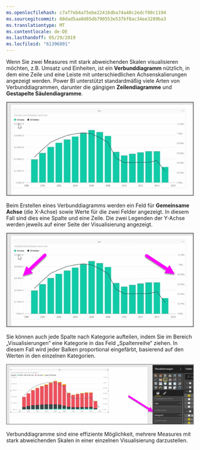 ```yaml
---
ms.openlocfilehash: c7af7eb4a75ebe22416dba74a40c2edcf00c1194
ms.sourcegitcommit: 60dad5aa0d85db790553e537bf8ac34ee3289ba3
ms.translationtype: MT
ms.contentlocale: de-DE
ms.lasthandoff: 05/29/2019
ms.locfileid: "61396891"
---
```

Wenn Sie zwei Measures mit stark abweichenden Skalen visualisieren möchten, z.B. Umsatz und Einheiten, ist ein **Verbunddiagramm** nützlich, in dem eine Zeile und eine Leiste mit unterschiedlichen Achsenskalierungen angezeigt werden. Power BI unterstützt standardmäßig viele Arten von Verbunddiagrammen, darunter die gängigen **Zeilendiagramme** und **Gestapelte Säulendiagramme**.

![](media/3-3-create-combination-charts/3-3_1.png)

Beim Erstellen eines Verbunddiagramms werden ein Feld für **Gemeinsame Achse** (die X-Achse) sowie Werte für die zwei Felder angezeigt. In diesem Fall sind dies eine Spalte und eine Zeile. Die zwei Legenden der Y-Achse werden jeweils auf einer Seite der Visualisierung angezeigt.

![](media/3-3-create-combination-charts/3-3_2.png)

Sie können auch jede Spalte nach Kategorie aufteilen, indem Sie im Bereich „Visualisierungen“ eine Kategorie in das Feld „Spaltenreihe“ ziehen. In diesem Fall wird jeder Balken proportional eingefärbt, basierend auf den Werten in den einzelnen Kategorien.

![](media/3-3-create-combination-charts/3-3_3.png)

Verbunddiagramme sind eine effiziente Möglichkeit, mehrere Measures mit stark abweichenden Skalen in einer einzelnen Visualisierung darzustellen.

